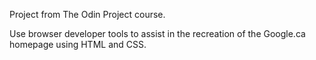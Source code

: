 Project from The Odin Project course. 

Use browser developer tools to assist in the recreation of the Google.ca homepage using HTML and CSS.
